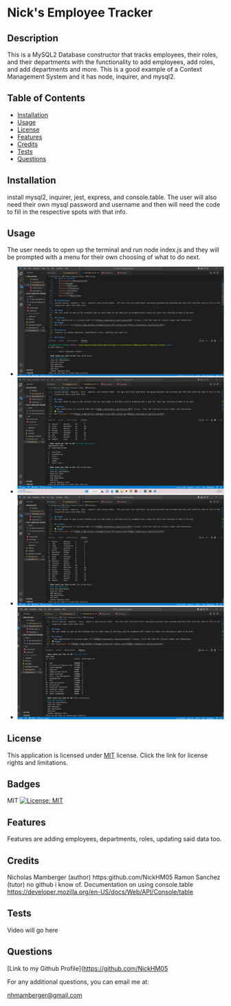 # Nick's Employee Tracker

## Description
This is a MySQL2 Database constructor  that tracks employees, their roles, and their departments with the functionality to add employees, add roles, and add departments and more. This is a good example of a Context Management System and it has node, inquirer, and mysql2.
## Table of Contents
  - [Installation](#installation)
  - [Usage](#usage)
  - [License](#license)
  - [Features](#features)
  - [Credits](#credits)
  - [Tests](#tests)
  - [Questions](#questions)

## Installation
install mysql2, inquirer,  jest,  express, and console.table.  The user will also need their own mysql password and username and then will need the code to fill in the respective spots with that info. 

## Usage
The user needs to open up the terminal and run node index.js and they will be prompted with a menu for their own choosing of what to do next. 
- ![Screenshot of the Employee Menu](./assets/Employee%20menu.png)
- ![Screenshot of the departments](./assets/view%20all%20departments.png)
- ![Screenshot of all employees](./assets/View%20All%20Employees.png)
- ![Screenshot of all the roles](./assets/View%20All%20Roles.png)
## License 
  This application is licensed under [MIT](https://opensource.org/licenses/MIT) license. Click the link for license rights and limitations.
## Badges
MIT [![License: MIT](https://img.shields.io/badge/License-MIT-yellow.svg)](https://opensource.org/licenses/MIT)

## Features
Features are adding employees, departments, roles, updating said data too. 

## Credits
Nicholas Mamberger (author) https:github.com/NickHM05 Ramon Sanchez (tutor) no github i know of. Documentation on using console.table https://developer.mozilla.org/en-US/docs/Web/API/Console/table

## Tests
Video will go here

## Questions
[Link to my Github Profile](https://github.com/NickHM05

For any additional questions, you can email me at:

nhmamberger@gmail.com

